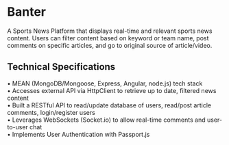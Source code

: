 # Banter

A Sports News Platform that displays real-time and relevant sports news content. Users can filter content based on keyword or team name, post comments on specific articles, and go to original source of article/video. 

## Technical Specifications

• MEAN (MongoDB/Mongoose, Express, Angular, node.js) tech stack <br />
• Accesses external API via HttpClient to retrieve up to date, filtered news content <br />
• Built a RESTful API to read/update database of users, read/post article comments, login/register users <br />
• Leverages WebSockets (Socket.io) to allow real-time comments and user-to-user chat <br />
• Implements User Authentication with Passport.js <br />

